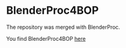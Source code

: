 # BlenderProc4BOP

The repository was merged with BlenderProc. 

You find BlenderProc4BOP [here](https://github.com/DLR-RM/BlenderProc/blob/master/examples/bop_challenge/README.md)
